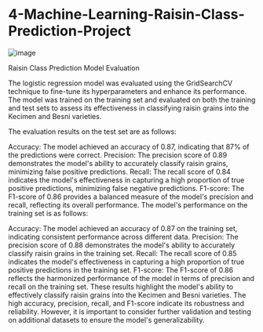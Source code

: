 # 4-Machine-Learning-Raisin-Class-Prediction-Project

![image](https://github.com/GULUMSER50/4-Machine-Learning-Raisin-Class-Prediction-Project/assets/108715553/51dc7e35-0d1d-4a18-8065-e4a5f231647a)

Raisin Class Prediction Model Evaluation

The logistic regression model was evaluated using the GridSearchCV technique to fine-tune its hyperparameters and enhance its performance. The model was trained on the training set and evaluated on both the training and test sets to assess its effectiveness in classifying raisin grains into the Kecimen and Besni varieties.

The evaluation results on the test set are as follows:

Accuracy: The model achieved an accuracy of 0.87, indicating that 87% of the predictions were correct.
Precision: The precision score of 0.89 demonstrates the model's ability to accurately classify raisin grains, minimizing false positive predictions.
Recall: The recall score of 0.84 indicates the model's effectiveness in capturing a high proportion of true positive predictions, minimizing false negative predictions.
F1-score: The F1-score of 0.86 provides a balanced measure of the model's precision and recall, reflecting its overall performance.
The model's performance on the training set is as follows:

Accuracy: The model achieved an accuracy of 0.87 on the training set, indicating consistent performance across different data.
Precision: The precision score of 0.88 demonstrates the model's ability to accurately classify raisin grains in the training set.
Recall: The recall score of 0.85 indicates the model's effectiveness in capturing a high proportion of true positive predictions in the training set.
F1-score: The F1-score of 0.86 reflects the harmonized performance of the model in terms of precision and recall on the training set.
These results highlight the model's ability to effectively classify raisin grains into the Kecimen and Besni varieties. The high accuracy, precision, recall, and F1-score indicate its robustness and reliability. However, it is important to consider further validation and testing on additional datasets to ensure the model's generalizability.




